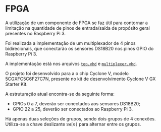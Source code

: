 # FPGA

A utilização de um componente de FPGA se faz útil para contornar a limitação na quantidade de pinos de entrada/saída de propósito geral presentes no Raspberry Pi 3.

Foi realizada a implementação de um multiplexador de 4 pinos bidirecionais, que conectarão os sensores DS18B20 nos pinos GPIO do Raspberry Pi 3.

A implementação está nos arquivos [`top.vhd`](multiplexer/top.vhd) e [`multiplexer.vhd`](multiplexer/multiplexer.vhd).

O projeto foi desenvolvido para a o chip Cyclone V, modelo 5CGXFC5C6F27C7N, presente no kit de desenvolvimento Cyclone V GX Starter Kit.

A estruturação atual encontra-se da seguinte forma:

- GPIOs 0 a 7, deverão ser conectados aos sensores DS18B20;
- GPIO 22 a 25, deverão ser conectados ao Raspberry Pi 3.

Há apenas duas seleções de grupos, sendo dois grupos de 4 conexões. Utiliza-se a chave deslizante `SW[0]` para alternar entre os grupos.